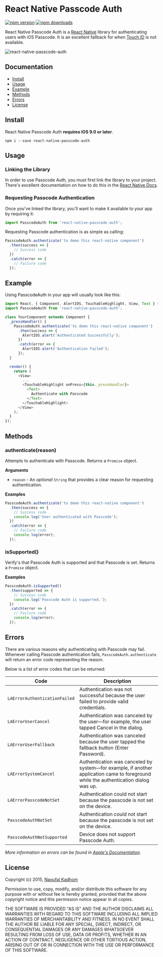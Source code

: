 # React Native Passcode Auth

[![npm version](https://img.shields.io/npm/v/react-native-passcode-auth.svg?style=flat-square)](https://www.npmjs.com/package/react-native-passcode-auth)
[![npm downloads](https://img.shields.io/npm/dm/react-native-passcode-auth.svg?style=flat-square)](https://www.npmjs.com/package/react-native-passcode-auth)

React Native Passcode Auth is a [React Native](http://facebook.github.io/react-native/) library for authenticating users with iOS Passcode.  It is an excellent fallback for when [Touch ID](https://github.com/naoufal/react-native-touch-id) is not available.

![react-native-passcode-auth](https://cloud.githubusercontent.com/assets/1627824/12255178/ed7b46e2-b8be-11e5-8552-f7b60959b43c.gif)

## Documentation
- [Install](https://github.com/naoufal/react-native-passcode-auth#install)
- [Usage](https://github.com/naoufal/react-native-passcode-auth#usage)
- [Example](https://github.com/naoufal/react-native-passcode-auth#example)
- [Methods](https://github.com/naoufal/react-native-passcode-auth#methods)
- [Errors](https://github.com/naoufal/react-native-passcode-auth#errors)
- [License](https://github.com/naoufal/react-native-passcode-auth#license)

## Install
React Native Passcode Auth __requires iOS 9.0 or later__.

```shell
npm i --save react-native-passcode-auth
```

## Usage
### Linking the Library
In order to use Passcode Auth, you must first link the library to your project.  There's excellent documentation on how to do this in the [React Native Docs](http://facebook.github.io/react-native/docs/linking-libraries-ios.html#content).

### Requesting Passcode Authentication
Once you've linked the library, you'll want to make it available to your app by requiring it:

```js
import PasscodeAuth from 'react-native-passcode-auth';
```

Requesting Passcode authentication is as simple as calling:
```js
PasscodeAuth.authenticate('to demo this react-native component')
  .then(success => {
    // Success code
  })
  .catch(error => {
    // Failure code
  });
```

## Example
Using PasscodeAuth in your app will usually look like this:
```js
import React, { Component, AlertIOS, TouchableHighlight, View, Text } from 'react-native';
import PasscodeAuth from 'react-native-passcode-auth';

class YourComponent extends Component {
  _pressHandler() {
    PasscodeAuth.authenticate('to demo this react-native component')
      .then(success => {
        AlertIOS.alert('Authenticated Successfully');
      })
      .catch(error => {
        AlertIOS.alert('Authentication Failed');
      });
  }

  render() {
    return (
      <View>
        ...
        <TouchableHighlight onPress={this._pressHandler}>
          <Text>
            Authenticate with Passcode
          </Text>
        </TouchableHighlight>
      </View>
    );
  }
});
```

## Methods
### authenticate(reason)
Attempts to authenticate with Passcode.
Returns a `Promise` object.

__Arguments__
- `reason` - An _optional_ `String` that provides a clear reason for requesting authentication.

__Examples__
```js
PasscodeAuth.authenticate('to demo this react-native component')
  .then(success => {
    // Success code
    console.log('User authenticated with Passcode');
  })
  .catch(error => {
    // Failure code
    console.log(error);
  });
```

### isSupported()
Verify's that Passcode Auth is supported and that Passcode is set.
Returns a `Promise` object.

__Examples__
```js
PasscodeAuth.isSupported()
  .then(supported => {
    // Success code
    console.log('Passcode Auth is supported.');
  })
  .catch(error => {
    // Failure code
    console.log(error);
  });
```

## Errors
There are various reasons why authenticating with Passcode may fail.  Whenever calling Passcode authentication fails, `PasscodeAuth.authenticate` will return an error code representing the reason.

Below is a list of error codes that can be returned:

| Code | Description |
|---|---|
| `LAErrorAuthenticationFailed` | Authentication was not successful because the user failed to provide valid credentials. |
| `LAErrorUserCancel` | Authentication was canceled by the user—for example, the user tapped Cancel in the dialog. |
| `LAErrorUserFallback` | Authentication was canceled because the user tapped the fallback button (Enter Password). |
| `LAErrorSystemCancel` | Authentication was canceled by system—for example, if another application came to foreground while the authentication dialog was up. |
| `LAErrorPasscodeNotSet` | Authentication could not start because the passcode is not set on the device. |
| `PasscodeAuthNotSet` | Authentication could not start because the passcode is not set on the device. |
| `PasscodeAuthNotSupported` | Device does not support Passcode Auth. |

_More information on errors can be found in [Apple's Documentation](https://developer.apple.com/library/prerelease/ios/documentation/LocalAuthentication/Reference/LAContext_Class/index.html#//apple_ref/c/tdef/LAError)._

## License
Copyright (c) 2015, [Naoufal Kadhom](http://naoufal.com/)

Permission to use, copy, modify, and/or distribute this software for any purpose with or without fee is hereby granted, provided that the above copyright notice and this permission notice appear in all copies.

THE SOFTWARE IS PROVIDED "AS IS" AND THE AUTHOR DISCLAIMS ALL WARRANTIES WITH REGARD TO THIS SOFTWARE INCLUDING ALL IMPLIED WARRANTIES OF MERCHANTABILITY AND FITNESS. IN NO EVENT SHALL THE AUTHOR BE LIABLE FOR ANY SPECIAL, DIRECT, INDIRECT, OR CONSEQUENTIAL DAMAGES OR ANY DAMAGES WHATSOEVER RESULTING FROM LOSS OF USE, DATA OR PROFITS, WHETHER IN AN ACTION OF CONTRACT, NEGLIGENCE OR OTHER TORTIOUS ACTION, ARISING OUT OF OR IN CONNECTION WITH THE USE OR PERFORMANCE OF THIS SOFTWARE.
